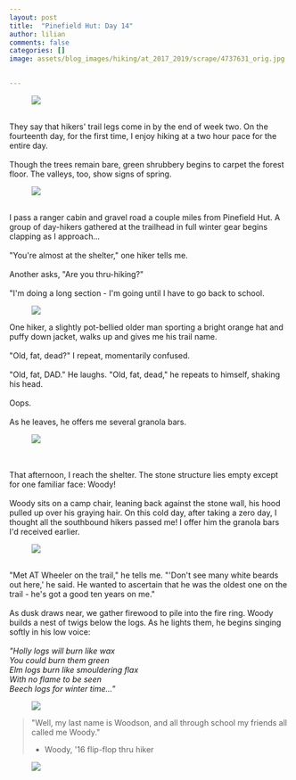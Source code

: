 ```yaml
---
layout: post  
title:  "Pinefield Hut: Day 14"  
author: lilian  
comments: false  
categories: []  
image: assets/blog_images/hiking/at_2017_2019/scrape/4737631_orig.jpg 
                  

---
```

<figure><img src="{{site.baseurl}}/assets/blog_images/hiking/at_2017_2019/scrape/4737631_orig.jpg" ></figure>

<br><span>They say that hikers' trail legs come in by the end of week two. On the fourteenth day, for the first time, I enjoy hiking at a two hour pace for the entire day.<br><br>Though the trees remain bare, green shrubbery begins to carpet the forest floor. The valleys, too, show signs of spring.</span>

<figure><img src="{{site.baseurl}}/assets/blog_images/hiking/at_2017_2019/scrape/9478601_orig.jpg" ></figure>

<br><span>I pass a ranger cabin and gravel road a couple miles from Pinefield Hut. A group of day-hikers gathered at the trailhead in full winter gear begins clapping as I approach...<br><br>"You're almost at the shelter," one hiker tells me.<br><br>Another asks, "Are you thru-hiking?"<br><br>"I'm doing a long section - I'm going until I have to go back to school.</span>

<figure><img src="{{site.baseurl}}/assets/blog_images/hiking/at_2017_2019/scrape/4750655_orig.jpg" ></figure>

<span>One hiker, a slightly pot-bellied older man sporting a bright orange hat and puffy down jacket, walks up and gives me his trail name.</span><br><br><span>"Old, fat, dead?" I repeat, momentarily confused.<br><br>"Old, fat, DAD." He laughs. "Old, fat, dead," he repeats to himself, shaking his head.<br><br>Oops.<br><br>As he leaves, he offers me several granola bars.</span><br>

<figure><img src="{{site.baseurl}}/assets/blog_images/hiking/at_2017_2019/scrape/8993334_orig.jpg" ></figure>

<br><br><span>That afternoon, I reach the shelter. The stone structure lies empty except for one familiar face: Woody!</span><br><br><span>Woody sits on a camp chair, leaning back against the stone wall, his hood pulled up over his graying hair. On this cold day, after taking a zero day, I thought all the southbound hikers passed me! I offer him the granola bars I'd received earlier.</span><br>

<figure><img src="{{site.baseurl}}/assets/blog_images/hiking/at_2017_2019/scrape/811483_orig.jpg" ></figure>

<br><span>"Met AT Wheeler on the trail," he tells me. "'Don't see many white beards out here,' he said. He wanted to ascertain that he was the oldest one on the trail - he's got a good ten years on me."</span><br><br><span>As dusk draws near, we gather firewood to pile into the fire ring. Woody builds a nest of twigs below the logs. As he lights them, he begins singing softly in his low voice:<br><br><em>"Holly logs will burn like wax</em></span><br><em><span>You could burn them green</span><br><span>Elm logs burn like smouldering flax</span><br><span>With no flame to be seen</span></em><br><span><em>Beech logs for winter time..."</em></span>

<figure><img src="{{site.baseurl}}/assets/blog_images/hiking/at_2017_2019/scrape/6113026_orig.jpg" ></figure>

<blockquote>"Well, my last name is Woodson, and all through school my friends all called me Woody."

- Woody, '16 flip-flop thru hiker</blockquote>

<figure><img src="{{site.baseurl}}/assets/blog_images/hiking/at_2017_2019/scrape/3870524_orig.jpg" ></figure>